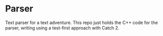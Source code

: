 # Parser
Text parser for a text adventure. This repo just holds the C++ code for the parser, writing using a test-first approach with Catch 2.
